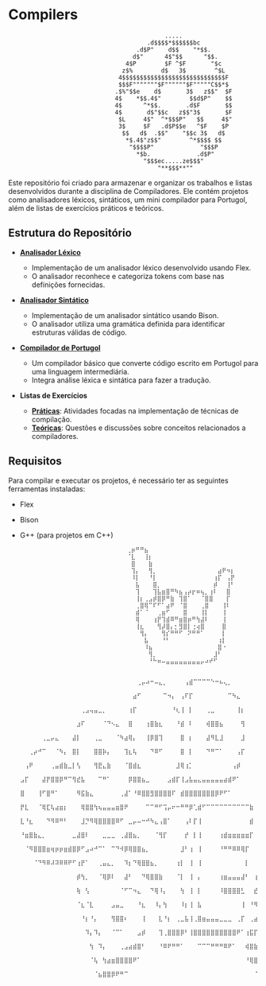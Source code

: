 # Compilers
                                                .....
                                           .d$$$$*$$$$$$bc
                                        .d$P"    d$$    "*$$.
                                       d$"      4$"$$      "$$.
                                     4$P        $F ^$F       "$c
                                    z$%        d$   3$        ^$L
                                   4$$$$$$$$$$$$$$$$$$$$$$$$$$$$$F
                                   $$$F"""""""$F""""""$F"""""C$$*$
                                  .$%"$$e    d$       3$   z$$"  $F
                                  4$    *$$.4$"        $$d$P"    $$
                                  4$      ^*$$.       .d$F       $$
                                  4$       d$"$$c   z$$"3$       $F
                                   $L     4$"  ^*$$$P"   $$     4$"
                                   3$     $F   .d$P$$e   ^$F    $P
                                    $$   d$  .$$"    "$$c 3$   d$
                                     *$.4$"z$$"        ^*$$$$ $$
                                      "$$$$P"             "$$$P
                                        *$b.             .d$P"
                                          "$$$ec.....ze$$$"
                                              "**$$$**""                        

Este repositório foi criado para armazenar e organizar os trabalhos e listas desenvolvidos durante a disciplina de Compiladores. Ele contém projetos como analisadores léxicos, sintáticos, um mini compilador para Portugol, além de listas de exercícios práticos e teóricos.

## Estrutura do Repositório

- **[Analisador Léxico](./Lexico/)**
  - Implementação de um analisador léxico desenvolvido usando Flex.
  - O analisador reconhece e categoriza tokens com base nas definições fornecidas.

- **[Analisador Sintático](./Sintatico/)**
  - Implementação de um analisador sintático usando Bison.
  - O analisador utiliza uma gramática definida para identificar estruturas válidas de código.

- **[Compilador de Portugol](./Portugol/)**
  - Um compilador básico que converte código escrito em Portugol para uma linguagem intermediária.
  - Integra análise léxica e sintática para fazer a tradução.

- **Listas de Exercícios**
  - **[Práticas](./Prático/)**: Atividades focadas na implementação de técnicas de compilação.
  - **[Teóricas](./Teórico/)**: Questões e discussões sobre conceitos relacionados a compiladores.

## Requisitos

Para compilar e executar os projetos, é necessário ter as seguintes ferramentas instaladas:

- Flex
- Bison
- G++ (para projetos em C++)


                                    ⢀⡶⠛⠛⣦⠀⠀⠀⠀⠀⠀⠀⠀⠀⠀⠀⠀⠀⠀⠀⠀⠀⠀⠀⠀
                                    ⠈⣇⠀⠀⢸⡆⠀⠀⠀⠀⠀⠀⠀⠀⠀⠀⠀⠀⠀⠀⠀⠀⠀⠀⠀
                                    ⠀⣿⠀⠀⠀⣷⠀⠀⠀⠀⠀⠀⠀⠀⠀⠀⠀⠀⠀⠀⠀⠀⠀⠀⠀
                                    ⠀⢹⡄⠀⠀⢻⡀⠀⠀⠀⠀⠀⠀⠀⠀⠀⠀⠀⠀⠀⠀⣴⠟⠲⡆
                                    ⠀⠸⡇⠀⠀⠘⡇⠀⠀⠀⠀⠀⠀⠀⠀⠀⠀⠀⠀⠀⢰⡏⠀⢠⡟
                                    ⠀⠀⣧⠀⠀⠀⣿⡀⠀⠀⠀⠀⠀⠀⠀⠀⠀⠀⠀⠀⡾⠀⠀⢸⠃
                                    ⠀⠀⢹⠀⠀⠀⢹⣧⣶⣿⠛⠳⣦⢠⡴⡖⠶⢦⡀⢰⠇⠀⠀⣿⠀
                                    ⠀⠀⢸⡆⢀⣠⡾⣿⡿⠛⣷⠀⢹⣿⠁⠀⠀⠈⣿⣿⠀⠀⠀⡏⠀
                                    ⠀⠀⢀⣿⢿⠉⠏⠋⠁⣴⠟⠀⠈⣿⠀⠀⠀⢀⣿⠀⠀⠀⢸⠇⠀
                                    ⠀⠀⣾⠁⠈⠀⠀⢀⣶⠋⠀⠀⠀⣿⠀⠀⠀⢸⡇⠀⠀⠀⢸⠀⠀
                                    ⠀⠀⢿⠀⠀⠀⢰⡟⢹⣾⠿⠛⣶⣿⡶⠛⢳⣼⠇⠀⠀⠀⢸⠀⠀
                                    ⠀⠀⢸⣆⠀⠀⠀⢻⡼⣿⡄⡂⣻⣿⡇⢐⢴⣿⠀⠀⠀⠀⣿⠀⠀
                                    ⠀⠀⠀⢻⡄⠀⠀⠀⢻⡎⠛⠛⠋⠀⠝⠛⠛⠁⠀⠀⠀⠀⡇⠀⠀
                                    ⠀⠀⠀⠀⣧⠀⠀⠀⠘⠃⠀⠀⠀⠀⠀⠀⠀⠀⠀⠀⠀⢰⡇⠀⠀
                                    ⠀⠀⠀⠀⠸⣦⠀⠀⠀⠀⠀⠀⠀⠀⠀⠀⠀⠀⠀⠀⠀⣿⠐⠀⠀
                                    ⠀⠀⠀⠀⠀⢻⡀⠀⠀⠀⠀⠀⠀⠀⠀⠀⠀⠀⠀⠀⣸⠃⠀⠀⠀
                                    ⠀⠀⠀⠀⠀⠘⠓⠶⠤⣤⣤⣤⣤⣤⣤⣤⣤⡤⠴⠞⠋⠀⠀⠀⠀

                ⠀⠀⠀⠀⠀⠀⠀⠀⠀⠀⠀⠀⠀⠀⠀⠀⠀⠀⠀⠀⠀⠀⠀⠀⠀⠀⠀⢀⡤⠴⠒⠤⣄⡀⠀⠀⠀⠀⢠⣾⠉⠉⠉⠉⠑⠒⠦⢄⡀⠀⠀⠀⠀⠀⠀⠀⠀⠀⠀⠀⠀⠀⠀⠀⠀
                ⠀⠀⠀⠀⠀⠀⠀⠀⠀⠀⠀⠀⠀⠀⠀⠀⠀⠀⠀⠀⠀⠀⠀⠀⠀⠀⣴⠋⠀⠀⠀⠀⠀⠉⠲⡄⠀⢠⠏⡏⠀⠀⠀⠀⠀⠀⠀⠀⠉⠳⣄⠀⠀⠀⠀⠀⠀⠀⠀⠀⠀⠀⠀⠀⠀
                ⠀⠀⠀⠀⠀⠀⠀⠀⠀⠀⠀⠀⠀⠀⢀⣠⢤⣤⣀⡀⠀⠀⠀⠀⠀⢰⡏⠀⠀⠀⠀⠀⠀⠀⠀⠘⢆⢸⠀⡇⠀⠀⠀⢀⣀⠀⠀⠀⠀⠀⢸⡆⠀⠀⠀⠀⠀⠀⠀⠀⠀⠀⠀⠀⠀
                ⠀⠀⠀⠀⠀⠀⠀⠀⠀⠀⠀⠀⠀⣰⠏⠀⠀⠀⠀⠈⠙⠢⣄⠀⠀⣿⠀⠀⠀⢰⣿⣷⣆⠀⠀⠀⠘⣾⠀⠇⠀⠀⠀⢾⣿⣿⣦⠀⠀⠀⠀⢻⠀⠀⠀⠀⠀⠀⠀⠀⠀⠀⠀⠀⠀
                ⠀⠀⠀⠀⠀⢀⣀⡤⣄⠀⠀⠀⣼⡇⠀⠀⠀⢀⣀⠀⠀⠀⠈⠳⣴⢿⡄⠀⠀⢸⡿⣿⢹⠀⠀⠀⠀⣿⠀⡆⠀⠀⠀⣼⠻⣇⣸⠀⠀⠀⠀⣸⠀⠀⠀⠀⠀⠀⠀⠀⠀⠀⠀⠀⠀
                ⠀⠀⢀⡴⠚⠉⠀⠀⠈⠳⡄⠀⣿⡇⠀⠀⠀⣿⣿⡷⡄⠀⠀⠀⢹⣆⢧⠀⠀⠀⠙⠿⠋⠀⠀⠀⠀⣿⠀⡇⠀⠀⠀⠙⠛⠉⠁⠀⠀⠀⢠⡏⠀⠀⠀⠀⠀⠀⠀⠀⠀⠀⠀⠀⠀
                ⠀⢠⠟⠀⠀⠀⠀⢀⣤⣾⣷⣀⡇⢣⠀⠀⠀⢻⣟⣄⣷⠀⠀⠀⠈⣿⣾⣆⠀⠀⠀⠀⠀⠀⠀⠀⣸⢿⢰⡁⠀⠀⠀⠀⠀⠀⠀⠀⠀⢠⡾⠀⠀⠀⠀⠀⠀⠀⠀⠀⠀⠀⠀⠀⠀
                ⣠⡏⠀⠀⠀⣼⡟⣿⣿⡿⠛⠉⢻⣞⣧⠀⠀⠀⠉⠛⠁⠀⠀⠀⠀⡿⣿⣿⣦⣀⠀⠀⠀⠀⣠⣾⡏⢸⣠⣧⣤⣄⣤⣤⣤⣤⣤⣴⣾⠟⠁⠀⠀⠀⠀⠀⠀⠀⠀⠀⠀⠀⠀⠀⠀
                ⣿⠀⠀⠀⢸⠋⣿⠛⠁⠀⠀⠀⠀⠻⣯⣷⣄⠀⠀⠀⠀⠀⠀⢀⣼⠁⠘⠿⣿⣿⣻⣿⣿⣿⣿⠏⠀⣾⣿⣿⣿⣿⣿⣿⣿⡿⠟⠋⠁⠀⠀⠀⠀⠀⠀⠀⠀⠀⠀⠀⠀⠀⠀⠀⠀
                ⡟⣇⠀⠀⠈⢿⣏⢧⣴⣶⡆⠀⠀⠀⢿⣿⣿⢳⢦⣤⣤⣤⣶⣿⠟⠀⠀⠀⠀⠉⠉⠛⠋⢩⡤⠖⠒⠛⠛⡿⢁⣾⠋⠉⠉⠉⠉⠉⠉⠉⠉⠉⠉⣷⠀⠀⠀⠀⢀⣤⠤⠤⣀⡀⠀
                ⣇⠘⣆⠀⠀⠀⠙⠻⠿⠛⠃⠀⠀⠀⣸⡙⠻⢿⣿⣿⣿⣿⠿⠋⠀⣀⡤⠤⠒⠚⠳⣄⢠⣿⠁⠀⠀⠀⢠⠇⡏⢸⠀⠀⠀⠀⠀⠀⠀⠀⠀⠀⠀⣾⠀⠀⢀⡴⢫⡇⠀⠀⠀⠈⠙
                ⠘⣶⣿⣷⣄⡀⠀⠀⠀⠀⠀⠀⣀⣼⣿⠇⠀⠀⠀⣀⣀⣀⠀⢀⣼⣿⣦⡀⠀⠀⠀⠈⢻⡏⠀⠀⠀⠀⡞⠀⡇⢸⠀⠀⠀⠀⢰⣾⣶⣶⣶⣶⣶⡏⠀⠀⡼⠀⡞⠀⠀⠀⠀⠀⢸
                ⠀⠈⠻⣿⣿⣿⣶⢶⡶⡶⣶⣾⣿⡿⠋⣠⠴⠚⠉⠁⠀⠉⠙⠺⡿⢿⣿⣿⣦⡀⠀⠀⠀⠀⠀⠀⠀⣸⠃⢰⠀⢸⠀⠀⠀⠀⠘⠛⠛⠿⠿⢿⡏⠀⠀⢰⠃⢠⠇⠀⠀⠀⠀⠀⠌
                ⠀⠀⠀⠈⠙⠻⠿⠼⠽⠿⠿⠟⠋⢰⡟⠁⠀⠀⢀⣤⣄⡀⠀⠀⠹⡆⠙⢿⣿⣿⣦⡀⠀⠀⠀⠀⢰⡇⠀⢸⠀⢸⠀⠀⠀⠀⠀⠀⠀⠀⠀⠀⡇⠀⠀⡞⠀⡜⠀⠀⠀⠀⠀⠀⠀
                ⠀⠀⠀⠀⠀⠀⠀⠀⠀⠀⠀⠀⠀⡾⢳⡀⠀⠀⠈⢿⡿⠇⠀⠀⣼⠃⠀⠀⠙⢿⣿⣿⣷⠀⠀⠀⠈⡇⠀⢸⠀⡄⠀⠀⠀⠀⢰⣶⣤⣤⣤⣼⠃⠀⢰⠃⢰⠃⠀⠀⠀⠀⠀⠀⠀
                ⠀⠀⠀⠀⠀⠀⠀⠀⠀⠀⠀⠀⠀⢷⠀⢣⠀⠀⠀⠀⠀⠀⠀⠈⠋⠉⠲⣄⠀⠀⠙⢿⠸⡄⠀⠀⠀⢳⠀⢸⠀⡇⠀⠀⠀⠀⠸⣿⣿⣿⣿⣃⠀⠀⣞⣠⣾⣤⣀⣀⠀⠀⡄⠀⠀
                ⠀⠀⠀⠀⠀⠀⠀⠀⠀⠀⠀⠀⠀⠈⣆⠈⣇⠀⠀⠀⠀⣠⣤⣀⠀⠀⠀⠘⣆⠀⠀⠸⡄⢳⠀⠀⠀⠸⡆⢸⠀⣧⠀⠀⠀⠀⠀⠀⠀⠀⠀⢸⠀⠘⠻⢿⣿⣿⣿⣿⡿⠞⠁⠀⠀
                ⠀⠀⠀⠀⠀⠀⠀⠀⠀⠀⠀⠀⠀⠀⠘⡆⠘⡄⠀⠀⠀⢻⣿⣿⠆⠀⠀⠀⢸⠀⠀⠀⣇⠘⡆⠀⢀⣀⣧⢸⢀⣿⣶⣤⣤⣤⣀⣀⣀⠀⢀⡏⠀⢀⣴⠟⠁⠀⠀⠈⢳⡀⠀⠀⠀
                ⠀⠀⠀⠀⠀⠀⠀⠀⠀⠀⠀⠀⠀⠀⠀⠹⡄⠹⡄⠀⠀⠈⠉⠁⠀⠀⠀⣠⡾⠀⠀⠀⢹⢀⣿⣿⣿⡿⠃⢸⣿⣿⣿⣿⣿⣿⣿⣿⣿⣿⠟⠁⢰⣯⡏⠀⠀⠀⠀⠀⠀⡇⠀⠀⠀
                ⠀⠀⠀⠀⠀⠀⠀⠀⠀⠀⠀⠀⠀⠀⠀⠀⢳⠀⠹⡄⠀⠀⠀⢀⣠⣴⣾⣿⠃⠀⠀⠀⠘⠿⠟⠛⠛⠁⠀⠀⠀⠉⠉⠉⠛⠛⠛⠿⠟⠁⠀⠀⢾⣿⣷⣄⡀⠀⠀⢀⡼⠃⠀⠀⠀
                ⠀⠀⠀⠀⠀⠀⠀⠀⠀⠀⠀⠀⠀⠀⠀⠀⠈⢧⠀⢳⣴⣶⣿⣿⣿⣿⠟⠁⠀⠀⠀⠀⠀⠀⠀⠀⠀⠀⠀⠀⠀⠀⠀⠀⠀⠀⠀⠀⠀⠀⠀⠀⠘⢿⣿⣿⣿⣿⡿⠟⠁⠀⠀⠀⠀
                ⠀⠀⠀⠀⠀⠀⠀⠀⠀⠀⠀⠀⠀⠀⠀⠀⠀⠈⣦⣿⣿⡿⠟⠛⠉⠀⠀⠀⠀⠀⠀⠀⠀⠀⠀⠀⠀⠀⠀⠀⠀⠀⠀⠀⠀⠀⠀⠀⠀⠀⠀⠀⠀⠀⠈⠉⠉⣀⠀⠀⠀⠀⠀⠀⠀